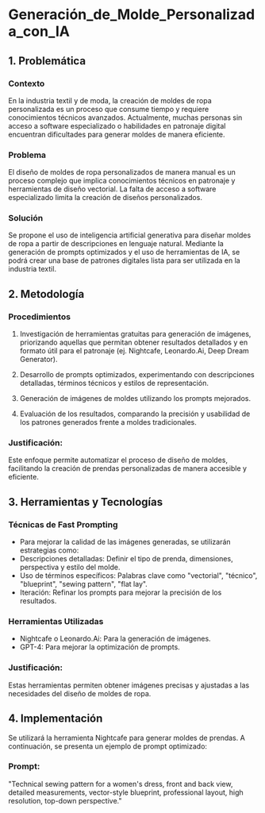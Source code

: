 # Generación_de_Molde_Personalizada_con_IA
## 1. Problemática

### Contexto

En la industria textil y de moda, la creación de moldes de ropa personalizada es un proceso que consume tiempo y requiere conocimientos técnicos avanzados. Actualmente, muchas personas sin acceso a software especializado o habilidades en patronaje digital encuentran dificultades para generar moldes de manera eficiente.

### Problema

El diseño de moldes de ropa personalizados de manera manual es un proceso complejo que implica conocimientos técnicos en patronaje y herramientas de diseño vectorial. La falta de acceso a software especializado limita la creación de diseños personalizados.

### Solución

Se propone el uso de inteligencia artificial generativa para diseñar moldes de ropa a partir de descripciones en lenguaje natural. Mediante la generación de prompts optimizados y el uso de herramientas de IA, se podrá crear una base de patrones digitales lista para ser utilizada en la industria textil.

## 2. Metodología

### Procedimientos

1. Investigación de herramientas gratuitas para generación de imágenes, priorizando aquellas que permitan obtener resultados detallados y en formato útil para el patronaje (ej. Nightcafe, Leonardo.Ai, Deep Dream Generator).

2. Desarrollo de prompts optimizados, experimentando con descripciones detalladas, términos técnicos y estilos de representación.

3. Generación de imágenes de moldes utilizando los prompts mejorados.

4. Evaluación de los resultados, comparando la precisión y usabilidad de los patrones generados frente a moldes tradicionales.

### Justificación: 
Este enfoque permite automatizar el proceso de diseño de moldes, facilitando la creación de prendas personalizadas de manera accesible y eficiente.

## 3. Herramientas y Tecnologías

### Técnicas de Fast Prompting

* Para mejorar la calidad de las imágenes generadas, se utilizarán estrategias como:
* Descripciones detalladas: Definir el tipo de prenda, dimensiones, perspectiva y estilo del molde.
* Uso de términos específicos: Palabras clave como "vectorial", "técnico", "blueprint", "sewing pattern", "flat lay".
* Iteración: Refinar los prompts para mejorar la precisión de los resultados.

### Herramientas Utilizadas

* Nightcafe o Leonardo.Ai: Para la generación de imágenes.
* GPT-4: Para mejorar la optimización de prompts.

### Justificación:
Estas herramientas permiten obtener imágenes precisas y ajustadas a las necesidades del diseño de moldes de ropa.

## 4. Implementación

Se utilizará la herramienta Nightcafe para generar moldes de prendas. A continuación, se presenta un ejemplo de prompt optimizado:

### Prompt:

"Technical sewing pattern for a women's dress, front and back view, detailed measurements, vector-style blueprint, professional layout, high resolution, top-down perspective."
